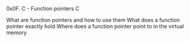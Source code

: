 0x0F. C - Function pointers
C

What are function pointers and how to use them
What does a function pointer exactly hold
Where does a function pointer point to in the virtual memory
